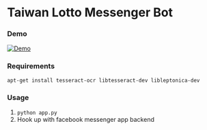 # Taiwan Lotto Messenger Bot

### Demo
[![Demo](https://user-images.githubusercontent.com/7908951/26964753-8fc6995a-4d25-11e7-9471-dfc3cfb34a30.png)](https://youtu.be/uykwVdkn6_g)


### Requirements
` apt-get install tesseract-ocr libtesseract-dev libleptonica-dev `

### Usage
1. ` python app.py `
2. Hook up with facebook messenger app backend




